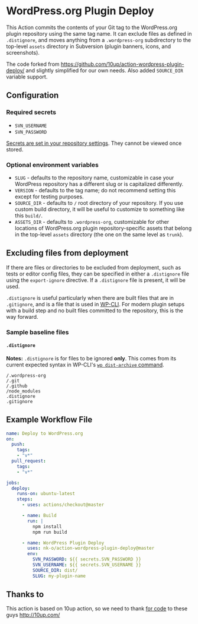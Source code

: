 # WordPress.org Plugin Deploy

This Action commits the contents of your Git tag to the WordPress.org plugin repository using the same tag name. It can exclude files as defined in `.distignore`, and moves anything from a `.wordpress-org` subdirectory to the top-level `assets` directory in Subversion (plugin banners, icons, and screenshots).

The code forked from <https://github.com/10up/action-wordpress-plugin-deploy/> and slightly simplified for our own needs. Also added `SOURCE_DIR` variable support.

## Configuration

### Required secrets

* `SVN_USERNAME`
* `SVN_PASSWORD`

[Secrets are set in your repository settings](https://help.github.com/en/actions/automating-your-workflow-with-github-actions/creating-and-using-encrypted-secrets). They cannot be viewed once stored.

### Optional environment variables

* `SLUG` - defaults to the repository name, customizable in case your WordPress repository has a different slug or is capitalized differently.
* `VERSION` - defaults to the tag name; do not recommend setting this except for testing purposes.
* `SOURCE_DIR` - defaults to `/` root directory of your repository. If you use custom build directory, it will be useful to customize to something like this `build/`.
* `ASSETS_DIR` - defaults to `.wordpress-org`, customizable for other locations of WordPress.org plugin repository-specific assets that belong in the top-level `assets` directory (the one on the same level as `trunk`).

## Excluding files from deployment

If there are files or directories to be excluded from deployment, such as tests or editor config files, they can be specified in either a `.distignore` file using the `export-ignore` directive. If a `.distignore` file is present, it will be used.

`.distignore` is useful particularly when there are built files that are in `.gitignore`, and is a file that is used in [WP-CLI](https://wp-cli.org/). For modern plugin setups with a build step and no built files committed to the repository, this is the way forward.

### Sample baseline files

#### `.distignore`

**Notes:** `.distignore` is for files to be ignored **only**. This comes from its current expected syntax in WP-CLI's [`wp dist-archive` command](https://github.com/wp-cli/dist-archive-command/).

```
/.wordpress-org
/.git
/.github
/node_modules
.distignore
.gitignore
```

## Example Workflow File

```yml
name: Deploy to WordPress.org
on:
  push:
    tags:
    - "v*"
  pull_request:
    tags:
    - "v*"

jobs:
  deploy:
    runs-on: ubuntu-latest
    steps:
      - uses: actions/checkout@master

      - name: Build
        run: |
          npm install
          npm run build

      - name: WordPress Plugin Deploy
        uses: nk-o/action-wordpress-plugin-deploy@master
        env:
          SVN_PASSWORD: ${{ secrets.SVN_PASSWORD }}
          SVN_USERNAME: ${{ secrets.SVN_USERNAME }}
          SOURCE_DIR: dist/
          SLUG: my-plugin-name
```

## Thanks to

This action is based on 10up action, so we need to thank [for code](https://github.com/10up/action-wordpress-plugin-deploy/) to these guys <http://10up.com/>
